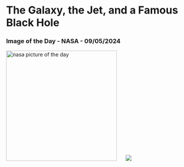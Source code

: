 # The Galaxy, the Jet, and a Famous Black Hole
### Image of the Day - NASA - 09/05/2024
<img src="https://apod.nasa.gov/apod/image/2405/pia23122c-16_1067.jpg" alt="nasa picture of the day" width="300"/>&nbsp; &nbsp; &nbsp; <img src="https://github-readme-streak-stats.herokuapp.com/?user=tempo-riz&theme=merko" >



  
